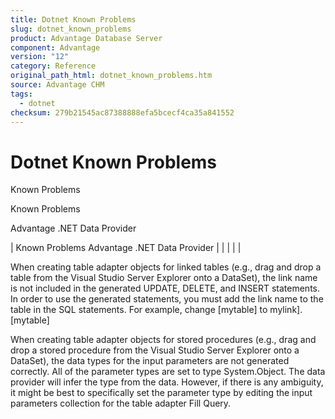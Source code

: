 ```yaml
---
title: Dotnet Known Problems
slug: dotnet_known_problems
product: Advantage Database Server
component: Advantage
version: "12"
category: Reference
original_path_html: dotnet_known_problems.htm
source: Advantage CHM
tags:
  - dotnet
checksum: 279b21545ac87388888efa5bcecf4ca35a841552
---
```


# Dotnet Known Problems

Known Problems

Known Problems

Advantage .NET Data Provider

| Known Problems  Advantage .NET Data Provider |  |  |  |  |

When creating table adapter objects for linked tables (e.g., drag and drop a table from the Visual Studio Server Explorer onto a DataSet), the link name is not included in the generated UPDATE, DELETE, and INSERT statements. In order to use the generated statements, you must add the link name to the table in the SQL statements. For example, change [mytable] to mylink].[mytable]

When creating table adapter objects for stored procedures (e.g., drag and drop a stored procedure from the Visual Studio Server Explorer onto a DataSet), the data types for the input parameters are not generated correctly. All of the parameter types are set to type System.Object. The data provider will infer the type from the data. However, if there is any ambiguity, it might be best to specifically set the parameter type by editing the input parameters collection for the table adapter Fill Query.
